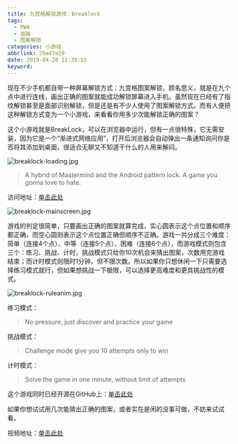 ```yaml
---
title: 九宫格解锁游戏：Breaklock
tags:
  - PWA
  - 烧脑
  - 图案解锁
categories: 小游戏
abbrlink: 29a47e29
date: 2019-04-28 12:39:53
keyword:
---
```


现在不少手机都自带一种屏幕解锁方式：九宫格图案解锁，顾名思义，就是在九个点中进行连线，画出正确的图案就能成功解锁屏幕进入手机。虽然现在已经有了指纹解锁甚至是面部识别解锁，但是还是有不少人使用了图案解锁方式。而有人便把这种解锁方式变为一个小游戏，来看看你用多少次能解锁正确的图案？ <!--more--> 

这个小游戏就是BreakLock，可以在浏览器中运行，但有一点很特殊，它无需安装，因为它是一个“渐进式网络应用”，打开后浏览器会自动弹出一条通知询问你是否将其添加到桌面，很适合无聊又不知道干什么的人用来解闷。  

![breaklock-loading.jpg](https://storage.live.com/items/5582C1D07E2893FB!133776?authkey=APiqr1tjl5KIc1Q)  

> A hybrid of Mastermind and the Android pattern lock. A game you gonna love to hate.

访问地址：[单击此处](https://maxwellito.github.io/breaklock/)   

![breaklock-mainscreen.jpg](https://storage.live.com/items/5582C1D07E2893FB!133777?authkey=APiqr1tjl5KIc1Q)  

游戏的判定很简单，只要画出正确的图案就算完成，实心圆表示这个点位置和顺序都正确，而空心圆则表示这个点位置正确但顺序不正确。游戏一共分成三个难度：简单（连接4个点）、中等（连接5个点）、困难（连接6个点），而游戏模式则包含三个：练习、挑战、计时，挑战模式只给你10次机会来猜出图案，次数用完游戏结束；而计时模式则限时1分钟，但不限次数。所以如果你只想休闲一下只需要选择练习模式就行，但如果想挑战一下极限，可以选择更高难度和更具挑战性的模式。  

![breaklock-ruleanim.jpg](https://storage.live.com/items/5582C1D07E2893FB!133778?authkey=APiqr1tjl5KIc1Q)  

练习模式：  

> No pressure, just discover and practice your game  

挑战模式：  

> Challenge mode give you 10 attempts only to win  

计时模式：  

> Solve the game in one minute, without limit of attempts  

这个游戏同时已经开源在GitHub上：[单击此处](https://github.com/maxwellito/breaklock)  

如果你想试试用几次能猜出正确的图案，或者实在是闲的没事可做，不妨来试试看。  

视频地址：[单击此处](https://www.bilibili.com/video/av50717937/)

<head><script defer src="https://use.fontawesome.com/releases/v5.5.0/js/all.js"></script><script defer src="https://use.fontawesome.com/releases/v5.5.0/js/v4-shims.js"></script></head><link rel="stylesheet" href="https://use.fontawesome.com/releases/v5.5.0/css/all.css"><!-- AddToAny BEGIN --><div class="a2a_kit a2a_kit_size_32 a2a_default_style"><a class="a2a_button_facebook"></a><a class="a2a_button_twitter"></a><a class="a2a_button_wechat"></a><a class="a2a_button_sina_weibo"></a><a class="a2a_button_douban"></a><a class="a2a_button_copy_link"></a></div><script async src="https://static.addtoany.com/menu/page.js"></script><!-- AddToAny END -->
